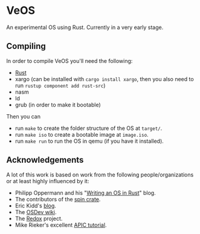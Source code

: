 # VeOS
An experimental OS using Rust. Currently in a very early stage.

## Compiling
In order to compile VeOS you'll need the following:
- [Rust][5]
- xargo (can be installed with `cargo install xargo`, then you also need to run `rustup component add rust-src`)
- nasm
- ld
- grub (in order to make it bootable)

Then you can
- run `make` to create the folder structure of the OS at `target/`.
- run `make iso` to create a bootable image at `image.iso`.
- run `make run` to run the OS in qemu (if you have it installed).

## Acknowledgements
A lot of this work is based on work from the following people/organizations or at least highly influenced by it:
- Philipp Oppermann and his "[Writing an OS in Rust][1]" blog.
- The contributors of the [spin crate][2].
- Eric Kidd's [blog][3].
- The [OSDev wiki][4].
- The [Redox][6] project.
- Mike Rieker's excellent [APIC tutorial][7].

[1]: http://os.phil-opp.com/ "Writing an OS in Rust"
[2]: https://crates.io/crates/spin "The spin crate on crates.io"
[3]: http://www.randomhacks.net/bare-metal-rust/ "Bare Metal Rust: Building kernels in Rust"
[4]: http://wiki.osdev.org/Main_Page "OSDev wiki Main Page"
[5]: https://www.rust-lang.org/
[6]: https://www.redox-os.org
[7]: https://web.archive.org/web/20140308064246/http://www.osdever.net/tutorials/pdf/apic.pdf

